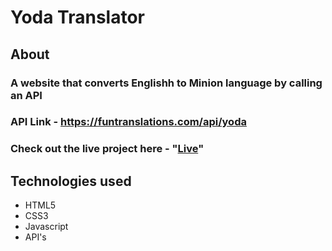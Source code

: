 # Yoda Translator

## About

### A website that converts Englishh to Minion language by calling an API

### API Link - https://funtranslations.com/api/yoda

### Check out the live project here - "[Live](http://yodatranslator.netlify.com/)"

## Technologies used

-   HTML5
-   CSS3
-   Javascript
-   API's
